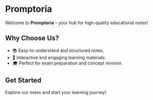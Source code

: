 # Promptoria
Welcome to **Promptoria** – your hub for high-quality educational notes!

## Why Choose Us?
- 📚 Easy-to-understand and structured notes.
- 🚀 Interactive and engaging learning materials.
- 🎓 Perfect for exam preparation and concept revision.

## Get Started
Explore our notes and start your learning journey!
